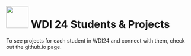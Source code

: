 # <img src="https://cloud.githubusercontent.com/assets/7833470/10423298/ea833a68-7079-11e5-84f8-0a925ab96893.png" width="60"> WDI 24 Students & Projects

To see projects for each student in WDI24 and connect with them, check out the github.io page.
